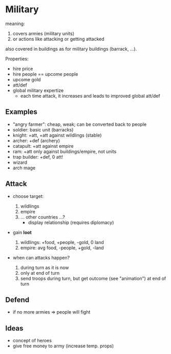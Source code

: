 
# Military

meaning:

1. covers armies (military units)
1. or actions like attacking or getting attacked

also covered in buildings as for military buildings (barrack, ...).

Properties:

* hire price
* hire people == upcome people
* upcome gold
* att/def
* global military expertize
    - each time attack, it increases and leads to improved global att/def

## Examples

* "angry farmer": cheap, weak; can be converted back to people
* soldier: basic unit (barracks)
* knight: +att, +att against wildlings (stable)
* archer: +def (archery)
* catapult: +att against empire
* ram: +att only against buildings/empire, not units
* trap builder: +def, 0 att!
* wizard
* arch mage

## Attack

* choose target:
    1. wildlings
    1. empire
    1. ... other countries ...?
        * display relationship (requires diplomacy)

* gain **loot**
    1. wildlings: +food, +people, -gold, 0 land
    1. empire: avg food, -people, +gold, -land

* when can attacks happen?
    1. during turn as it is now
    1. only at end of turn
    1. send troops during turn, but get outcome (see "animation") at end of turn

## Defend

* if no more armies => people will fight

## Ideas

* concept of heroes
* give free money to army (increase temp. props)
